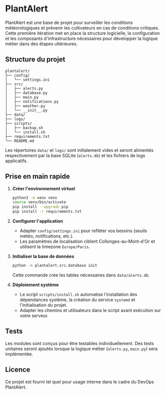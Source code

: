 # PlantAlert

PlantAlert est une base de projet pour surveiller les conditions météorologiques et prévenir les cultivateurs en cas de conditions critiques. Cette première itération met en place la structure logicielle, la configuration et les composants d'infrastructure nécessaires pour développer la logique métier dans des étapes ultérieures.

## Structure du projet

```
plantalert/
├── config/
│   └── settings.ini
├── src/
│   ├── alerts.py
│   ├── database.py
│   ├── main.py
│   ├── notifications.py
│   ├── weather.py
│   └── __init__.py
├── data/
├── logs/
├── scripts/
│   ├── backup.sh
│   └── install.sh
├── requirements.txt
└── README.md
```

Les répertoires `data/` et `logs/` sont initialement vides et seront alimentés respectivement par la base SQLite (`alerts.db`) et les fichiers de logs applicatifs.

## Prise en main rapide

1. **Créer l'environnement virtuel**
   ```bash
   python3 -m venv venv
   source venv/bin/activate
   pip install --upgrade pip
   pip install -r requirements.txt
   ```

2. **Configurer l'application**
   - Adapter `config/settings.ini` pour refléter vos besoins (seuils météo, notifications, etc.).
   - Les paramètres de localisation ciblent Collonges-au-Mont-d'Or et utilisent la timezone `Europe/Paris`.

3. **Initialiser la base de données**
   ```bash
   python -m plantalert.src.database init
   ```
   Cette commande crée les tables nécessaires dans `data/alerts.db`.

4. **Déploiement système**
   - Le script `scripts/install.sh` automatise l'installation des dépendances système, la création du service `systemd` et l'initialisation du projet.
   - Adapter les chemins et utilisateurs dans le script avant exécution sur votre serveur.

## Tests

Les modules sont conçus pour être testables individuellement. Des tests unitaires seront ajoutés lorsque la logique métier (`alerts.py`, `main.py`) sera implémentée.

## Licence

Ce projet est fourni tel quel pour usage interne dans le cadre du DevOps PlantAlert.
